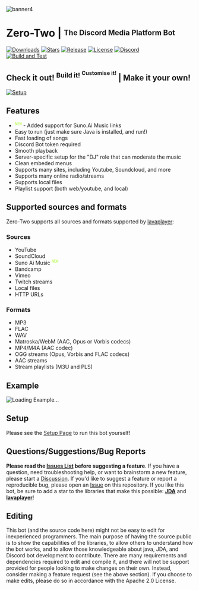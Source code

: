 ![banner4](https://github.com/user-attachments/assets/37edfd0f-6be9-49c8-a34f-6deedde39f47)

# Zero-Two | <sup><sub>The Discord Media Platform Bot</sub></sup>

[![Downloads](https://img.shields.io/github/downloads/TryNotDying/ZeroTwo/total.svg)](https://github.com/TryNotDying/ZeroTwo/releases/latest)
[![Stars](https://img.shields.io/github/stars/TryNotDying/ZeroTwo.svg)](https://github.com/TryNotDying/ZeroTwo/stargazers)
[![Release](https://img.shields.io/github/release/TryNotDying/ZeroTwo.svg)](https://github.com/TryNotDying/ZeroTwo/releases/latest)
[![License](https://img.shields.io/github/license/TryNotDying/ZeroTwo.svg)](https://github.com/TryNotDying/ZeroTwo/blob/master/LICENSE)
[![Discord](https://discordapp.com/api/guilds/147698382092238848/widget.png)](https://discord.gg/vz95h6jTP2)<br>
[![Build and Test](https://github.com/TryNotDying/ZeroTwo/actions/workflows/build-and-test.yml/badge.svg)](https://github.com/TryNotDying/ZeroTwo/actions/workflows/build-and-test.yml)

## Check it out! <sup>Build it! <sup>Customise it!</sup></sup> | Make it your own!

[![Setup](http://i.imgur.com/VvXYp5j.png)](https://jmusicbot.com/setup)

## Features
  * <sup><code style="color : greenyellow">NEW</code></sup> - Added support for Suno.Ai Music links
  * Easy to run (just make sure Java is installed, and run!)
  * Fast loading of songs
  * Discord Bot token required
  * Smooth playback
  * Server-specific setup for the "DJ" role that can moderate the music
  * Clean embeded menus
  * Supports many sites, including Youtube, Soundcloud, and more
  * Supports many online radio/streams
  * Supports local files
  * Playlist support (both web/youtube, and local)

## Supported sources and formats
Zero-Two supports all sources and formats supported by [lavaplayer](https://github.com/sedmelluq/lavaplayer#supported-formats):
### Sources
  * YouTube
  * SoundCloud
  * Suno Ai Music <sup><code style="color : greenyellow">NEW</code></sup>
  * Bandcamp
  * Vimeo
  * Twitch streams
  * Local files
  * HTTP URLs
### Formats
  * MP3
  * FLAC
  * WAV
  * Matroska/WebM (AAC, Opus or Vorbis codecs)
  * MP4/M4A (AAC codec)
  * OGG streams (Opus, Vorbis and FLAC codecs)
  * AAC streams
  * Stream playlists (M3U and PLS)

## Example
![Loading Example...](https://i.imgur.com/kVtTKvS.gif)

## Setup
Please see the [Setup Page](https://jmusicbot.com/setup) to run this bot yourself!

## Questions/Suggestions/Bug Reports
**Please read the [Issues List](https://github.com/TryNotDying/ZeroTwo/issues) before suggesting a feature**. If you have a question, need troubleshooting help, or want to brainstorm a new feature, please start a [Discussion](https://github.com/TryNotDying/ZeroTwo/discussions). If you'd like to suggest a feature or report a reproducible bug, please open an [Issue](https://github.com/TryNotDying/ZeroTwo/issues) on this repository. If you like this bot, be sure to add a star to the libraries that make this possible: [**JDA**](https://github.com/DV8FromTheWorld/JDA) and [**lavaplayer**](https://github.com/sedmelluq/lavaplayer)!

## Editing
This bot (and the source code here) might not be easy to edit for inexperienced programmers. The main purpose of having the source public is to show the capabilities of the libraries, to allow others to understand how the bot works, and to allow those knowledgeable about java, JDA, and Discord bot development to contribute. There are many requirements and dependencies required to edit and compile it, and there will not be support provided for people looking to make changes on their own. Instead, consider making a feature request (see the above section). If you choose to make edits, please do so in accordance with the Apache 2.0 License.
